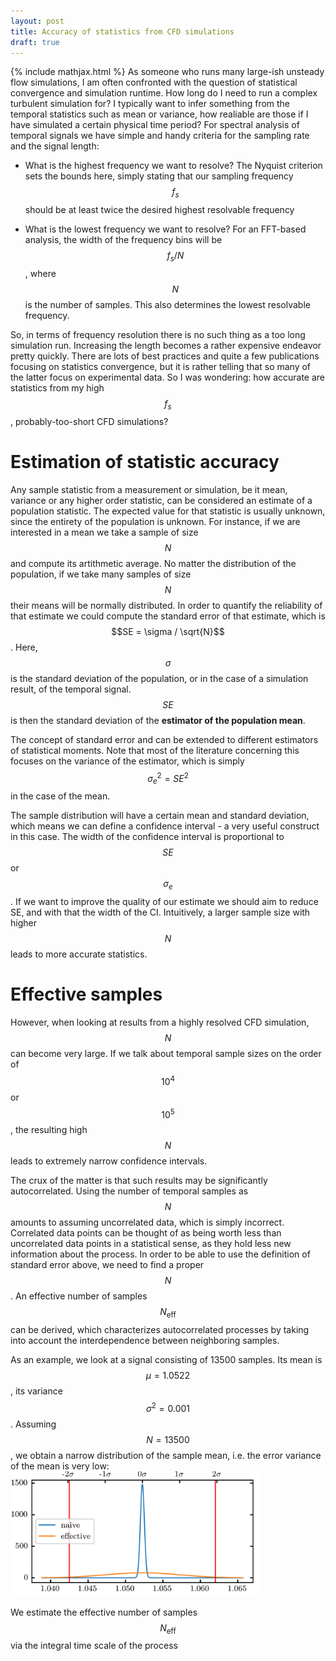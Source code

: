 ```yaml
---
layout: post
title: Accuracy of statistics from CFD simulations
draft: true
---
```

{% include mathjax.html %}
As someone who runs many large-ish unsteady flow simulations, I am often confronted with the question of statistical convergence and simulation runtime. How long do I need to run a complex turbulent simulation for? I typically want to infer something from the temporal statistics such as mean or variance, how realiable are those if I have simulated a certain physical time period? For spectral analysis of temporal signals we have simple and handy criteria for the sampling rate and the signal length:
* What is the highest frequency we want to resolve? The Nyquist criterion sets the bounds here, simply stating that our sampling frequency $$f_s$$ should be at least twice the desired highest resolvable frequency

* What is the lowest frequency we want to resolve? For an FFT-based analysis, the width of the frequency bins will be $$f_s/N$$, where $$N$$ is the number of samples. This also determines the lowest resolvable frequency.

So, in terms of frequency resolution there is no such thing as a too long simulation run. Increasing the length becomes a rather expensive endeavor pretty quickly. There are lots of best practices and quite a few publications focusing on statistics convergence, but it is rather telling that so many of the latter focus on experimental data. So I was wondering: how accurate are statistics from my high $$f_s$$, probably-too-short CFD simulations?


# Estimation of statistic accuracy
Any sample statistic from a measurement or simulation, be it mean, variance or any higher order statistic, can be considered an estimate of a population statistic. The expected value for that statistic is usually unknown, since the entirety of the population is unknown. For instance, if we are interested in a mean we take a sample of size $$N$$ and compute its artithmetic average. No matter the distribution of the population, if we take many samples of size $$N$$ their means will be normally distributed. In order to quantify the reliability of that estimate we could compute the standard error of that estimate, which is $$SE = \sigma / \sqrt{N}$$. Here, $$\sigma$$ is the standard deviation of the population, or in the case of a simulation result, of the temporal signal. $$SE$$ is then the standard deviation of the **estimator of the population mean**.

The concept of standard error and can be extended to different estimators of statistical moments. Note that most of the literature concerning this focuses on the variance of the estimator, which is simply $$\sigma_e^2 = SE^2$$ in the case of the mean.


The sample distribution will have a certain mean and standard deviation, which means we can define a confidence interval - a very useful construct in this case. 
The width of the confidence interval is proportional to $$SE$$ or $$\sigma_e$$. If we want to improve the quality of our estimate we should aim to reduce SE, and with that the width of the CI. Intuitively, a larger sample size with higher $$N$$ leads to more accurate statistics.

# Effective samples
However, when looking at results from a highly resolved CFD simulation, $$N$$ can become very large. If we talk about temporal sample sizes on the order of $$10^4$$ or $$10^5$$, the resulting high $$N$$ leads to extremely narrow confidence intervals.

The crux of the matter is that such results may be significantly autocorrelated. Using the number of temporal samples as $$N$$ amounts to assuming uncorrelated data, which is simply incorrect. Correlated data points can be thought of as being worth less than uncorrelated data points in a statistical sense, as they hold less new information about the process. In order to be able to use the definition of standard error above, we need to find a proper $$N$$. An effective number of samples $$N_{\mathrm{eff}}$$ can be derived, which characterizes autocorrelated processes by taking into account the interdependence between neighboring samples.

As an example, we look at a signal consisting of 13500 samples. Its mean is $$\mu=1.0522$$, its variance $$\sigma^2=0.001$$. Assuming $$N=13500$$, we obtain a narrow distribution of the sample mean, i.e. the error variance of the mean is very low:
<img src="../images/DDES_dt100_md_CL_monitor_SE_mean_Neff_vs_N.png" alt="Drawing" style="width: 400px;"/>
<!--![SE_mean_N_vs_Neff]({{ site.baseurl }}/images/DDES_dt100_md_CL_monitor_SE_mean_Neff_vs_N.png =400x)-->

We estimate the effective number of samples $$N_{\mathrm{eff}}$$ via the integral time scale of the process
